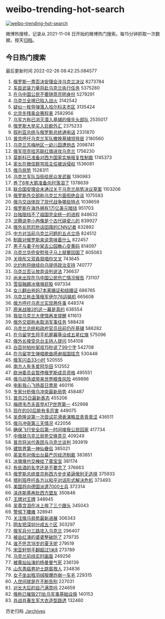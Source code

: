 # weibo-trending-hot-search

[![weibo-trending-hot-search](https://github.com/ameizi/weibo-trending-hot-search/actions/workflows/ci.yml/badge.svg)](https://github.com/ameizi/weibo-trending-hot-search/actions/workflows/ci.yml)

微博热搜榜，记录从 2021-11-08 日开始的微博热门搜索。每15分钟抓取一次数据，按天[归档](./archives)。

## 今日热门搜索

<!-- BEGIN --> 
最后更新时间 2022-02-26 08:42:25.084577 
1. [俄罗斯一票否决安理会涉乌克兰决议](https://s.weibo.com/weibo?q=%23%E4%BF%84%E7%BD%97%E6%96%AF%E4%B8%80%E7%A5%A8%E5%90%A6%E5%86%B3%E5%AE%89%E7%90%86%E4%BC%9A%E6%B6%89%E4%B9%8C%E5%85%8B%E5%85%B0%E5%86%B3%E8%AE%AE%23&Refer=top) 8273784
1. [车臣武装力量将赴乌克兰执行任务](https://s.weibo.com/weibo?q=%23%E8%BD%A6%E8%87%A3%E6%AD%A6%E8%A3%85%E5%8A%9B%E9%87%8F%E5%B0%86%E8%B5%B4%E4%B9%8C%E5%85%8B%E5%85%B0%E6%89%A7%E8%A1%8C%E4%BB%BB%E5%8A%A1%23&Refer=top) 5375280
1. [在乌中国公民不要随意亮明身份](https://s.weibo.com/weibo?q=%23%E5%9C%A8%E4%B9%8C%E4%B8%AD%E5%9B%BD%E5%85%AC%E6%B0%91%E4%B8%8D%E8%A6%81%E9%9A%8F%E6%84%8F%E4%BA%AE%E6%98%8E%E8%BA%AB%E4%BB%BD%23&Refer=top) 5279291
1. [乌克兰全境已陷入战火](https://s.weibo.com/weibo?q=%23%E4%B9%8C%E5%85%8B%E5%85%B0%E5%85%A8%E5%A2%83%E5%B7%B2%E9%99%B7%E5%85%A5%E6%88%98%E7%81%AB%23&Refer=top) 3142542
1. [疑似一枚导弹落入哈尔科夫市区](https://s.weibo.com/weibo?q=%23%E7%96%91%E4%BC%BC%E4%B8%80%E6%9E%9A%E5%AF%BC%E5%BC%B9%E8%90%BD%E5%85%A5%E5%93%88%E5%B0%94%E7%A7%91%E5%A4%AB%E5%B8%82%E5%8C%BA%23&Refer=top) 3135424
1. [北京冬残奥会赛程表](https://s.weibo.com/weibo?q=%23%E5%8C%97%E4%BA%AC%E5%86%AC%E6%AE%8B%E5%A5%A5%E4%BC%9A%E8%B5%9B%E7%A8%8B%E8%A1%A8%23&Refer=top) 2582956
1. [乌军方称已消灭潜入基辅的俄先头部队](https://s.weibo.com/weibo?q=%23%E4%B9%8C%E5%86%9B%E6%96%B9%E7%A7%B0%E5%B7%B2%E6%B6%88%E7%81%AD%E6%BD%9C%E5%85%A5%E5%9F%BA%E8%BE%85%E7%9A%84%E4%BF%84%E5%85%88%E5%A4%B4%E9%83%A8%E9%98%9F%23&Refer=top) 2535017
1. [俄罗斯大举买入巨额外汇](https://s.weibo.com/weibo?q=%23%E4%BF%84%E7%BD%97%E6%96%AF%E5%A4%A7%E4%B8%BE%E4%B9%B0%E5%85%A5%E5%B7%A8%E9%A2%9D%E5%A4%96%E6%B1%87%23&Refer=top) 2375233
1. [叙利亚总统与俄罗斯总统通电话](https://s.weibo.com/weibo?q=%23%E5%8F%99%E5%88%A9%E4%BA%9A%E6%80%BB%E7%BB%9F%E4%B8%8E%E4%BF%84%E7%BD%97%E6%96%AF%E6%80%BB%E7%BB%9F%E9%80%9A%E7%94%B5%E8%AF%9D%23&Refer=top) 2331870
1. [普京呼吁乌克兰军队撤换基辅领导层](https://s.weibo.com/weibo?q=%23%E6%99%AE%E4%BA%AC%E5%91%BC%E5%90%81%E4%B9%8C%E5%85%8B%E5%85%B0%E5%86%9B%E9%98%9F%E6%92%A4%E6%8D%A2%E5%9F%BA%E8%BE%85%E9%A2%86%E5%AF%BC%E5%B1%82%23&Refer=top) 2180560
1. [乌克兰苏梅地区一幼儿园遭炮击](https://s.weibo.com/weibo?q=%23%E4%B9%8C%E5%85%8B%E5%85%B0%E8%8B%8F%E6%A2%85%E5%9C%B0%E5%8C%BA%E4%B8%80%E5%B9%BC%E5%84%BF%E5%9B%AD%E9%81%AD%E7%82%AE%E5%87%BB%23&Refer=top) 2098741
1. [俄军坦克挂苏联红旗进攻乌克兰](https://s.weibo.com/weibo?q=%23%E4%BF%84%E5%86%9B%E5%9D%A6%E5%85%8B%E6%8C%82%E8%8B%8F%E8%81%94%E7%BA%A2%E6%97%97%E8%BF%9B%E6%94%BB%E4%B9%8C%E5%85%8B%E5%85%B0%23&Refer=top) 1756230
1. [莫斯科已准备对西方国家实施报复性制裁](https://s.weibo.com/weibo?q=%23%E8%8E%AB%E6%96%AF%E7%A7%91%E5%B7%B2%E5%87%86%E5%A4%87%E5%AF%B9%E8%A5%BF%E6%96%B9%E5%9B%BD%E5%AE%B6%E5%AE%9E%E6%96%BD%E6%8A%A5%E5%A4%8D%E6%80%A7%E5%88%B6%E8%A3%81%23&Refer=top) 1745373
1. [家长在微信群骂班主任被诉侵权](https://s.weibo.com/weibo?q=%23%E5%AE%B6%E9%95%BF%E5%9C%A8%E5%BE%AE%E4%BF%A1%E7%BE%A4%E9%AA%82%E7%8F%AD%E4%B8%BB%E4%BB%BB%E8%A2%AB%E8%AF%89%E4%BE%B5%E6%9D%83%23&Refer=top) 1536081
1. [俄乌局势](https://s.weibo.com/weibo?q=%23%E4%BF%84%E4%B9%8C%E5%B1%80%E5%8A%BF%23&Refer=top) 1528311
1. [乌克兰军队当街给民众发武器](https://s.weibo.com/weibo?q=%23%E4%B9%8C%E5%85%8B%E5%85%B0%E5%86%9B%E9%98%9F%E5%BD%93%E8%A1%97%E7%BB%99%E6%B0%91%E4%BC%97%E5%8F%91%E6%AD%A6%E5%99%A8%23&Refer=top) 1390983
1. [养了6年大鹅准备杀时落泪了](https://s.weibo.com/weibo?q=%23%E5%85%BB%E4%BA%866%E5%B9%B4%E5%A4%A7%E9%B9%85%E5%87%86%E5%A4%87%E6%9D%80%E6%97%B6%E8%90%BD%E6%B3%AA%E4%BA%86%23&Refer=top) 1378639
1. [联合国安理会未通过关于乌克兰局势决议草案](https://s.weibo.com/weibo?q=%23%E8%81%94%E5%90%88%E5%9B%BD%E5%AE%89%E7%90%86%E4%BC%9A%E6%9C%AA%E9%80%9A%E8%BF%87%E5%85%B3%E4%BA%8E%E4%B9%8C%E5%85%8B%E5%85%B0%E5%B1%80%E5%8A%BF%E5%86%B3%E8%AE%AE%E8%8D%89%E6%A1%88%23&Refer=top) 1103206
1. [俄罗斯外交部称乌克兰方面拒绝会谈](https://s.weibo.com/weibo?q=%23%E4%BF%84%E7%BD%97%E6%96%AF%E5%A4%96%E4%BA%A4%E9%83%A8%E7%A7%B0%E4%B9%8C%E5%85%8B%E5%85%B0%E6%96%B9%E9%9D%A2%E6%8B%92%E7%BB%9D%E4%BC%9A%E8%B0%88%23&Refer=top) 1075583
1. [俄乌交战体现了现代战争哪些特点](https://s.weibo.com/weibo?q=%23%E4%BF%84%E4%B9%8C%E4%BA%A4%E6%88%98%E4%BD%93%E7%8E%B0%E4%BA%86%E7%8E%B0%E4%BB%A3%E6%88%98%E4%BA%89%E5%93%AA%E4%BA%9B%E7%89%B9%E7%82%B9%23&Refer=top) 1038659
1. [俄罗斯在海外拥有1万亿美元暗钱](https://s.weibo.com/weibo?q=%23%E4%BF%84%E7%BD%97%E6%96%AF%E5%9C%A8%E6%B5%B7%E5%A4%96%E6%8B%A5%E6%9C%891%E4%B8%87%E4%BA%BF%E7%BE%8E%E5%85%83%E6%9A%97%E9%92%B1%23&Refer=top) 951703
1. [台独阻挡不了祖国完全统一的进程](https://s.weibo.com/weibo?q=%23%E5%8F%B0%E7%8B%AC%E9%98%BB%E6%8C%A1%E4%B8%8D%E4%BA%86%E7%A5%96%E5%9B%BD%E5%AE%8C%E5%85%A8%E7%BB%9F%E4%B8%80%E7%9A%84%E8%BF%9B%E7%A8%8B%23&Refer=top) 848632
1. [沈腾说李小冉像是个古代碰瓷儿的](https://s.weibo.com/weibo?q=%23%E6%B2%88%E8%85%BE%E8%AF%B4%E6%9D%8E%E5%B0%8F%E5%86%89%E5%83%8F%E6%98%AF%E4%B8%AA%E5%8F%A4%E4%BB%A3%E7%A2%B0%E7%93%B7%E5%84%BF%E7%9A%84%23&Refer=top) 839927
1. [俄外长怒怼抢话田薇的CNN记者](https://s.weibo.com/weibo?q=%23%E4%BF%84%E5%A4%96%E9%95%BF%E6%80%92%E6%80%BC%E6%8A%A2%E8%AF%9D%E7%94%B0%E8%96%87%E7%9A%84CNN%E8%AE%B0%E8%80%85%23&Refer=top) 832892
1. [中方对当前乌克兰问题的五点立场](https://s.weibo.com/weibo?q=%23%E4%B8%AD%E6%96%B9%E5%AF%B9%E5%BD%93%E5%89%8D%E4%B9%8C%E5%85%8B%E5%85%B0%E9%97%AE%E9%A2%98%E7%9A%84%E4%BA%94%E7%82%B9%E7%AB%8B%E5%9C%BA%23&Refer=top) 824512
1. [制裁对俄罗斯来说意味着什么](https://s.weibo.com/weibo?q=%23%E5%88%B6%E8%A3%81%E5%AF%B9%E4%BF%84%E7%BD%97%E6%96%AF%E6%9D%A5%E8%AF%B4%E6%84%8F%E5%91%B3%E7%9D%80%E4%BB%80%E4%B9%88%23&Refer=top) 822457
1. [男子与妻子吵架去公园散心变黄码](https://s.weibo.com/weibo?q=%23%E7%94%B7%E5%AD%90%E4%B8%8E%E5%A6%BB%E5%AD%90%E5%90%B5%E6%9E%B6%E5%8E%BB%E5%85%AC%E5%9B%AD%E6%95%A3%E5%BF%83%E5%8F%98%E9%BB%84%E7%A0%81%23&Refer=top) 814097
1. [乌克兰华侨安慰孩子马上就要回国了](https://s.weibo.com/weibo?q=%23%E4%B9%8C%E5%85%8B%E5%85%B0%E5%8D%8E%E4%BE%A8%E5%AE%89%E6%85%B0%E5%AD%A9%E5%AD%90%E9%A9%AC%E4%B8%8A%E5%B0%B1%E8%A6%81%E5%9B%9E%E5%9B%BD%E4%BA%86%23&Refer=top) 805083
1. [关晓彤又双叒叕唱你叉叉](https://s.weibo.com/weibo?q=%23%E5%85%B3%E6%99%93%E5%BD%A4%E5%8F%88%E5%8F%8C%E5%8F%92%E5%8F%95%E5%94%B1%E4%BD%A0%E5%8F%89%E5%8F%89%23&Refer=top) 743645
1. [北约称将继续向乌提供政治支持](https://s.weibo.com/weibo?q=%23%E5%8C%97%E7%BA%A6%E7%A7%B0%E5%B0%86%E7%BB%A7%E7%BB%AD%E5%90%91%E4%B9%8C%E6%8F%90%E4%BE%9B%E6%94%BF%E6%B2%BB%E6%94%AF%E6%8C%81%23&Refer=top) 740777
1. [乌克兰否认放弃谈判说法](https://s.weibo.com/weibo?q=%23%E4%B9%8C%E5%85%8B%E5%85%B0%E5%90%A6%E8%AE%A4%E6%94%BE%E5%BC%83%E8%B0%88%E5%88%A4%E8%AF%B4%E6%B3%95%23&Refer=top) 736637
1. [尚未出现在乌中国公民伤亡情况报告](https://s.weibo.com/weibo?q=%23%E5%B0%9A%E6%9C%AA%E5%87%BA%E7%8E%B0%E5%9C%A8%E4%B9%8C%E4%B8%AD%E5%9B%BD%E5%85%AC%E6%B0%91%E4%BC%A4%E4%BA%A1%E6%83%85%E5%86%B5%E6%8A%A5%E5%91%8A%23&Refer=top) 731107
1. [雪容融踢冰墩墩屁股](https://s.weibo.com/weibo?q=%23%E9%9B%AA%E5%AE%B9%E8%9E%8D%E8%B8%A2%E5%86%B0%E5%A2%A9%E5%A2%A9%E5%B1%81%E8%82%A1%23&Refer=top) 697334
1. [女儿翻出爸妈7本离婚证和结婚证](https://s.weibo.com/weibo?q=%23%E5%A5%B3%E5%84%BF%E7%BF%BB%E5%87%BA%E7%88%B8%E5%A6%887%E6%9C%AC%E7%A6%BB%E5%A9%9A%E8%AF%81%E5%92%8C%E7%BB%93%E5%A9%9A%E8%AF%81%23&Refer=top) 686765
1. [乌克兰称击落俄军伊尔76运输机](https://s.weibo.com/weibo?q=%23%E4%B9%8C%E5%85%8B%E5%85%B0%E7%A7%B0%E5%87%BB%E8%90%BD%E4%BF%84%E5%86%9B%E4%BC%8A%E5%B0%9476%E8%BF%90%E8%BE%93%E6%9C%BA%23&Refer=top) 665608
1. [俄方呼吁乌克兰实现两件事](https://s.weibo.com/weibo?q=%23%E4%BF%84%E6%96%B9%E5%91%BC%E5%90%81%E4%B9%8C%E5%85%8B%E5%85%B0%E5%AE%9E%E7%8E%B0%E4%B8%A4%E4%BB%B6%E4%BA%8B%23&Refer=top) 648374
1. [原来战狼2的这一幕是真的](https://s.weibo.com/weibo?q=%23%E5%8E%9F%E6%9D%A5%E6%88%98%E7%8B%BC2%E7%9A%84%E8%BF%99%E4%B8%80%E5%B9%95%E6%98%AF%E7%9C%9F%E7%9A%84%23&Refer=top) 636554
1. [我驻乌克兰大使馆再发提醒](https://s.weibo.com/weibo?q=%23%E6%88%91%E9%A9%BB%E4%B9%8C%E5%85%8B%E5%85%B0%E5%A4%A7%E4%BD%BF%E9%A6%86%E5%86%8D%E5%8F%91%E6%8F%90%E9%86%92%23&Refer=top) 611613
1. [俄外交部称未取消军事任务](https://s.weibo.com/weibo?q=%23%E4%BF%84%E5%A4%96%E4%BA%A4%E9%83%A8%E7%A7%B0%E6%9C%AA%E5%8F%96%E6%B6%88%E5%86%9B%E4%BA%8B%E4%BB%BB%E5%8A%A1%23&Refer=top) 588428
1. [乌克兰总统和政府官员目前仍在基辅](https://s.weibo.com/weibo?q=%23%E4%B9%8C%E5%85%8B%E5%85%B0%E6%80%BB%E7%BB%9F%E5%92%8C%E6%94%BF%E5%BA%9C%E5%AE%98%E5%91%98%E7%9B%AE%E5%89%8D%E4%BB%8D%E5%9C%A8%E5%9F%BA%E8%BE%85%23&Refer=top) 586282
1. [在乌留学生将手机屏幕等设成五星红旗](https://s.weibo.com/weibo?q=%23%E5%9C%A8%E4%B9%8C%E7%95%99%E5%AD%A6%E7%94%9F%E5%B0%86%E6%89%8B%E6%9C%BA%E5%B1%8F%E5%B9%95%E7%AD%89%E8%AE%BE%E6%88%90%E4%BA%94%E6%98%9F%E7%BA%A2%E6%97%97%23&Refer=top) 575096
1. [俄外长接受总台主持人提问](https://s.weibo.com/weibo?q=%23%E4%BF%84%E5%A4%96%E9%95%BF%E6%8E%A5%E5%8F%97%E6%80%BB%E5%8F%B0%E4%B8%BB%E6%8C%81%E4%BA%BA%E6%8F%90%E9%97%AE%23&Refer=top) 554108
1. [白百何拍吵架戏15秒说了99个字](https://s.weibo.com/weibo?q=%23%E7%99%BD%E7%99%BE%E4%BD%95%E6%8B%8D%E5%90%B5%E6%9E%B6%E6%88%8F15%E7%A7%92%E8%AF%B4%E4%BA%8699%E4%B8%AA%E5%AD%97%23&Refer=top) 542708
1. [在乌留学生弹唱歌曲感谢祖国挂念](https://s.weibo.com/weibo?q=%23%E5%9C%A8%E4%B9%8C%E7%95%99%E5%AD%A6%E7%94%9F%E5%BC%B9%E5%94%B1%E6%AD%8C%E6%9B%B2%E6%84%9F%E8%B0%A2%E7%A5%96%E5%9B%BD%E6%8C%82%E5%BF%B5%23&Refer=top) 530448
1. [俄军闪击33小时](https://s.weibo.com/weibo?q=%23%E4%BF%84%E5%86%9B%E9%97%AA%E5%87%BB33%E5%B0%8F%E6%97%B6%23&Refer=top) 520555
1. [南方人有多爱阿华田](https://s.weibo.com/weibo?q=%23%E5%8D%97%E6%96%B9%E4%BA%BA%E6%9C%89%E5%A4%9A%E7%88%B1%E9%98%BF%E5%8D%8E%E7%94%B0%23&Refer=top) 512552
1. [欧洲委员会暂停俄罗斯成员资格](https://s.weibo.com/weibo?q=%23%E6%AC%A7%E6%B4%B2%E5%A7%94%E5%91%98%E4%BC%9A%E6%9A%82%E5%81%9C%E4%BF%84%E7%BD%97%E6%96%AF%E6%88%90%E5%91%98%E8%B5%84%E6%A0%BC%23&Refer=top) 495551
1. [俄乌动荡或带来世界粮食风险](https://s.weibo.com/weibo?q=%23%E4%BF%84%E4%B9%8C%E5%8A%A8%E8%8D%A1%E6%88%96%E5%B8%A6%E6%9D%A5%E4%B8%96%E7%95%8C%E7%B2%AE%E9%A3%9F%E9%A3%8E%E9%99%A9%23&Refer=top) 469896
1. [电影我心飞扬首日票房](https://s.weibo.com/weibo?q=%23%E7%94%B5%E5%BD%B1%E6%88%91%E5%BF%83%E9%A3%9E%E6%89%AC%E9%A6%96%E6%97%A5%E7%A5%A8%E6%88%BF%23&Refer=top) 460116
1. [专家分析俄乌冲突最新局势](https://s.weibo.com/weibo?q=%23%E4%B8%93%E5%AE%B6%E5%88%86%E6%9E%90%E4%BF%84%E4%B9%8C%E5%86%B2%E7%AA%81%E6%9C%80%E6%96%B0%E5%B1%80%E5%8A%BF%23&Refer=top) 458487
1. [普京25日最新表态](https://s.weibo.com/weibo?q=%23%E6%99%AE%E4%BA%AC25%E6%97%A5%E6%9C%80%E6%96%B0%E8%A1%A8%E6%80%81%23&Refer=top) 455206
1. [梅德韦杰夫首登ATP世界第一](https://s.weibo.com/weibo?q=%23%E6%A2%85%E5%BE%B7%E9%9F%A6%E6%9D%B0%E5%A4%AB%E9%A6%96%E7%99%BBATP%E4%B8%96%E7%95%8C%E7%AC%AC%E4%B8%80%23&Refer=top) 452998
1. [现在的00后能有多厉害](https://s.weibo.com/weibo?q=%23%E7%8E%B0%E5%9C%A8%E7%9A%8400%E5%90%8E%E8%83%BD%E6%9C%89%E5%A4%9A%E5%8E%89%E5%AE%B3%23&Refer=top) 449075
1. [吴奇隆说第一次尝试花滑表演略显青青青涩](https://s.weibo.com/weibo?q=%23%E5%90%B4%E5%A5%87%E9%9A%86%E8%AF%B4%E7%AC%AC%E4%B8%80%E6%AC%A1%E5%B0%9D%E8%AF%95%E8%8A%B1%E6%BB%91%E8%A1%A8%E6%BC%94%E7%95%A5%E6%98%BE%E9%9D%92%E9%9D%92%E9%9D%92%E6%B6%A9%23&Refer=top) 436511
1. [俄乌冲突第三天情况](https://s.weibo.com/weibo?q=%23%E4%BF%84%E4%B9%8C%E5%86%B2%E7%AA%81%E7%AC%AC%E4%B8%89%E5%A4%A9%E6%83%85%E5%86%B5%23&Refer=top) 422056
1. [确保飞行安全后第一时间接我公民回家](https://s.weibo.com/weibo?q=%23%E7%A1%AE%E4%BF%9D%E9%A3%9E%E8%A1%8C%E5%AE%89%E5%85%A8%E5%90%8E%E7%AC%AC%E4%B8%80%E6%97%B6%E9%97%B4%E6%8E%A5%E6%88%91%E5%85%AC%E6%B0%91%E5%9B%9E%E5%AE%B6%23&Refer=top) 417734
1. [中俄就乌克兰局势交换意见](https://s.weibo.com/weibo?q=%23%E4%B8%AD%E4%BF%84%E5%B0%B1%E4%B9%8C%E5%85%8B%E5%85%B0%E5%B1%80%E5%8A%BF%E4%BA%A4%E6%8D%A2%E6%84%8F%E8%A7%81%23&Refer=top) 409249
1. [普京将派代表团与乌克兰谈判](https://s.weibo.com/weibo?q=%23%E6%99%AE%E4%BA%AC%E5%B0%86%E6%B4%BE%E4%BB%A3%E8%A1%A8%E5%9B%A2%E4%B8%8E%E4%B9%8C%E5%85%8B%E5%85%B0%E8%B0%88%E5%88%A4%23&Refer=top) 393919
1. [建筑界第一神仙眷侣](https://s.weibo.com/weibo?q=%E5%BB%BA%E7%AD%91%E7%95%8C%E7%AC%AC%E4%B8%80%E7%A5%9E%E4%BB%99%E7%9C%B7%E4%BE%A3&Refer=top) 385021
1. [英宣布对俄出台最严厉经济制裁](https://s.weibo.com/weibo?q=%23%E8%8B%B1%E5%AE%A3%E5%B8%83%E5%AF%B9%E4%BF%84%E5%87%BA%E5%8F%B0%E6%9C%80%E4%B8%A5%E5%8E%89%E7%BB%8F%E6%B5%8E%E5%88%B6%E8%A3%81%23&Refer=top) 383851
1. [冰墩墩也交棒给了蓉宝宝](https://s.weibo.com/weibo?q=%23%E5%86%B0%E5%A2%A9%E5%A2%A9%E4%B9%9F%E4%BA%A4%E6%A3%92%E7%BB%99%E4%BA%86%E8%93%89%E5%AE%9D%E5%AE%9D%23&Refer=top) 381174
1. [有些酒的名字还是不要念了](https://s.weibo.com/weibo?q=%23%E6%9C%89%E4%BA%9B%E9%85%92%E7%9A%84%E5%90%8D%E5%AD%97%E8%BF%98%E6%98%AF%E4%B8%8D%E8%A6%81%E5%BF%B5%E4%BA%86%23&Refer=top) 376663
1. [俄罗斯总统普京称西方步步紧逼俄别无选择](https://s.weibo.com/weibo?q=%23%E4%BF%84%E7%BD%97%E6%96%AF%E6%80%BB%E7%BB%9F%E6%99%AE%E4%BA%AC%E7%A7%B0%E8%A5%BF%E6%96%B9%E6%AD%A5%E6%AD%A5%E7%B4%A7%E9%80%BC%E4%BF%84%E5%88%AB%E6%97%A0%E9%80%89%E6%8B%A9%23&Refer=top) 375933
1. [塔利班呼吁各方以和平对话形式解决危机](https://s.weibo.com/weibo?q=%23%E5%A1%94%E5%88%A9%E7%8F%AD%E5%91%BC%E5%90%81%E5%90%84%E6%96%B9%E4%BB%A5%E5%92%8C%E5%B9%B3%E5%AF%B9%E8%AF%9D%E5%BD%A2%E5%BC%8F%E8%A7%A3%E5%86%B3%E5%8D%B1%E6%9C%BA%23&Refer=top) 373493
1. [美国将向德国派遣7000士兵](https://s.weibo.com/weibo?q=%23%E7%BE%8E%E5%9B%BD%E5%B0%86%E5%90%91%E5%BE%B7%E5%9B%BD%E6%B4%BE%E9%81%A37000%E5%A3%AB%E5%85%B5%23&Refer=top) 372314
1. [泽连斯基再批西方盟友](https://s.weibo.com/weibo?q=%23%E6%B3%BD%E8%BF%9E%E6%96%AF%E5%9F%BA%E5%86%8D%E6%89%B9%E8%A5%BF%E6%96%B9%E7%9B%9F%E5%8F%8B%23&Refer=top) 350846
1. [王牌对王牌](https://s.weibo.com/weibo?q=%E7%8E%8B%E7%89%8C%E5%AF%B9%E7%8E%8B%E7%89%8C&Refer=top) 348945
1. [吴尊含泪在冰上摔了三个跟头](https://s.weibo.com/weibo?q=%23%E5%90%B4%E5%B0%8A%E5%90%AB%E6%B3%AA%E5%9C%A8%E5%86%B0%E4%B8%8A%E6%91%94%E4%BA%86%E4%B8%89%E4%B8%AA%E8%B7%9F%E5%A4%B4%23&Refer=top) 345043
1. [警惕下腰瘫](https://s.weibo.com/weibo?q=%23%E8%AD%A6%E6%83%95%E4%B8%8B%E8%85%B0%E7%98%AB%23&Refer=top) 328941
1. [关注俄乌局势最新进展](https://s.weibo.com/weibo?q=%23%E5%85%B3%E6%B3%A8%E4%BF%84%E4%B9%8C%E5%B1%80%E5%8A%BF%E6%9C%80%E6%96%B0%E8%BF%9B%E5%B1%95%23&Refer=top) 306343
1. [网友把深圳分成五个区](https://s.weibo.com/weibo?q=%23%E7%BD%91%E5%8F%8B%E6%8A%8A%E6%B7%B1%E5%9C%B3%E5%88%86%E6%88%90%E4%BA%94%E4%B8%AA%E5%8C%BA%23&Refer=top) 303297
1. [俄军兵分三路攻入乌克兰](https://s.weibo.com/weibo?q=%23%E4%BF%84%E5%86%9B%E5%85%B5%E5%88%86%E4%B8%89%E8%B7%AF%E6%94%BB%E5%85%A5%E4%B9%8C%E5%85%8B%E5%85%B0%23&Refer=top) 296407
1. [被岳红演的婆婆整破防了](https://s.weibo.com/weibo?q=%23%E8%A2%AB%E5%B2%B3%E7%BA%A2%E6%BC%94%E7%9A%84%E5%A9%86%E5%A9%86%E6%95%B4%E7%A0%B4%E9%98%B2%E4%BA%86%23&Refer=top) 279735
1. [谁不怀念18岁的夏天呢](https://s.weibo.com/weibo?q=%23%E8%B0%81%E4%B8%8D%E6%80%80%E5%BF%B518%E5%B2%81%E7%9A%84%E5%A4%8F%E5%A4%A9%E5%91%A2%23&Refer=top) 279519
1. [宋亚轩侧手翻超过1米8](https://s.weibo.com/weibo?q=%23%E5%AE%8B%E4%BA%9A%E8%BD%A9%E4%BE%A7%E6%89%8B%E7%BF%BB%E8%B6%85%E8%BF%871%E7%B1%B38%23&Refer=top) 273789
1. [乌克兰前线实时画面](https://s.weibo.com/weibo?q=%23%E4%B9%8C%E5%85%8B%E5%85%B0%E5%89%8D%E7%BA%BF%E5%AE%9E%E6%97%B6%E7%94%BB%E9%9D%A2%23&Refer=top) 249256
1. [被黄灿灿演的杨曼曼气死](https://s.weibo.com/weibo?q=%23%E8%A2%AB%E9%BB%84%E7%81%BF%E7%81%BF%E6%BC%94%E7%9A%84%E6%9D%A8%E6%9B%BC%E6%9B%BC%E6%B0%94%E6%AD%BB%23&Refer=top) 236139
1. [山东患癌男护士跳窗救人](https://s.weibo.com/weibo?q=%23%E5%B1%B1%E4%B8%9C%E6%82%A3%E7%99%8C%E7%94%B7%E6%8A%A4%E5%A3%AB%E8%B7%B3%E7%AA%97%E6%95%91%E4%BA%BA%23&Refer=top) 234836
1. [女子坐出租羽绒服爆炸崩一车毛](https://s.weibo.com/weibo?q=%23%E5%A5%B3%E5%AD%90%E5%9D%90%E5%87%BA%E7%A7%9F%E7%BE%BD%E7%BB%92%E6%9C%8D%E7%88%86%E7%82%B8%E5%B4%A9%E4%B8%80%E8%BD%A6%E6%AF%9B%23&Refer=top) 229315
1. [人世间就是在不断告别](https://s.weibo.com/weibo?q=%23%E4%BA%BA%E4%B8%96%E9%97%B4%E5%B0%B1%E6%98%AF%E5%9C%A8%E4%B8%8D%E6%96%AD%E5%91%8A%E5%88%AB%23&Refer=top) 227031
1. [对长大后的自己满意吗](https://s.weibo.com/weibo?q=%23%E5%AF%B9%E9%95%BF%E5%A4%A7%E5%90%8E%E7%9A%84%E8%87%AA%E5%B7%B1%E6%BB%A1%E6%84%8F%E5%90%97%23&Refer=top) 224659
1. [俄称已摧毁211处乌军事基础设施](https://s.weibo.com/weibo?q=%23%E4%BF%84%E7%A7%B0%E5%B7%B2%E6%91%A7%E6%AF%81211%E5%A4%84%E4%B9%8C%E5%86%9B%E4%BA%8B%E5%9F%BA%E7%A1%80%E8%AE%BE%E6%96%BD%23&Refer=top) 140153
1. [肖战肖春生军大衣造型路透](https://s.weibo.com/weibo?q=%23%E8%82%96%E6%88%98%E8%82%96%E6%98%A5%E7%94%9F%E5%86%9B%E5%A4%A7%E8%A1%A3%E9%80%A0%E5%9E%8B%E8%B7%AF%E9%80%8F%23&Refer=top) 132460
<!-- END -->

历史归档 [./archives](./archives)

